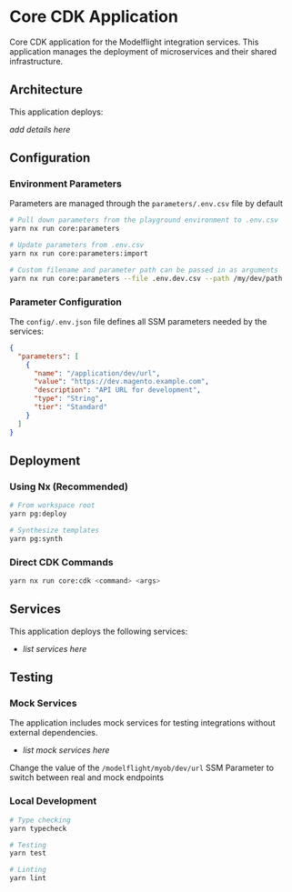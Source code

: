 # Core CDK Application

Core CDK application for the Modelflight integration services. This application manages the deployment of microservices and their shared infrastructure.

## Architecture

This application deploys:

_add details here_

## Configuration

### Environment Parameters

Parameters are managed through the `parameters/.env.csv` file by default

```bash
# Pull down parameters from the playground environment to .env.csv
yarn nx run core:parameters

# Update parameters from .env.csv
yarn nx run core:parameters:import

# Custom filename and parameter path can be passed in as arguments
yarn nx run core:parameters --file .env.dev.csv --path /my/dev/path
```

### Parameter Configuration

The `config/.env.json` file defines all SSM parameters needed by the services:

```json
{
  "parameters": [
    {
      "name": "/application/dev/url",
      "value": "https://dev.magento.example.com",
      "description": "API URL for development",
      "type": "String",
      "tier": "Standard"
    }
  ]
}
```

## Deployment

### Using Nx (Recommended)

```bash
# From workspace root
yarn pg:deploy

# Synthesize templates
yarn pg:synth
```

### Direct CDK Commands

```bash
yarn nx run core:cdk <command> <args>
```

## Services

This application deploys the following services:

- _list services here_

## Testing

### Mock Services

The application includes mock services for testing integrations without external dependencies.

- _list mock services here_

Change the value of the `/modelflight/myob/dev/url` SSM Parameter to switch between real and mock endpoints

### Local Development

```bash
# Type checking
yarn typecheck

# Testing
yarn test

# Linting
yarn lint
```
